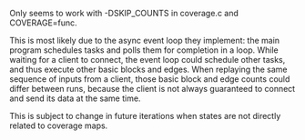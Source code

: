 Only seems to work with -DSKIP_COUNTS in coverage.c and COVERAGE=func.

This is most likely due to the async event loop they implement: the main program
schedules tasks and polls them for completion in a loop. While waiting for a
client to connect, the event loop could schedule other tasks, and thus execute
other basic blocks and edges. When replaying the same sequence of inputs from a
client, those basic block and edge counts could differ between runs, because the
client is not always guaranteed to connect and send its data at the same time.

This is subject to change in future iterations when states are not directly
related to coverage maps.